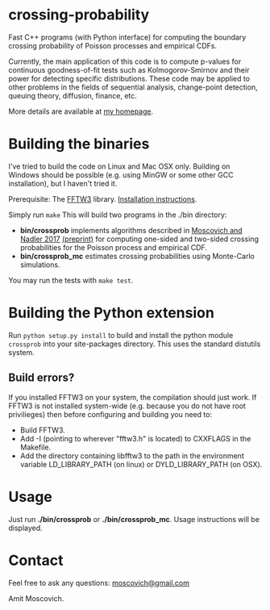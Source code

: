 crossing-probability
====================

Fast C++ programs (with Python interface) for computing the boundary crossing probability of Poisson processes and empirical CDFs.

Currently, the main application of this code is to compute p-values for continuous goodness-of-fit tests such as Kolmogorov-Smirnov and their power for detecting specific distributions. These code may be applied to other problems in the fields of sequential analysis, change-point detection, queuing theory, diffusion, finance, etc.  

More details are available at [my homepage](https://mosco.github.io/#crossprob).

# Building the binaries

I've tried to build the code on Linux and Mac OSX only. Building on Windows should be possible (e.g. using MinGW or some other GCC installation), but I haven't tried it.

Prerequisite: The [FFTW3](http://www.fftw.org/) library. [Installation instructions](http://www.fftw.org/download.html).

Simply run
`make`
This will build two programs in the ./bin directory:

* **bin/crossprob** implements algorithms described in [Moscovich and Nadler 2017](https://www.sciencedirect.com/science/article/pii/S0167715216302802) [(preprint)](https://arxiv.org/abs/1503.04363) for computing one-sided and two-sided crossing probabilities for the Poisson process and empirical CDF.
* **bin/crossprob_mc** estimates crossing probabilities using Monte-Carlo simulations.
 
You may run the tests with ```make test```.

# Building the Python extension

Run ```python setup.py install``` to build and install the python module ```crossprob``` into your site-packages directory. This uses the standard distutils system.

## Build errors?

If you installed FFTW3 on your system, the compilation should just work. If FFTW3 is not installed system-wide (e.g. because you do not have root privilieges) then before configuring and building you need to:
* Build FFTW3.
* Add -I<FFTW include dir location> (pointing to wherever "fftw3.h" is located) to CXXFLAGS in the Makefile.
* Add the directory containing libfftw3 to the path in the environment variable LD_LIBRARY_PATH (on linux) or DYLD_LIBRARY_PATH (on OSX).


# Usage

Just run **./bin/crossprob** or **./bin/crossprob_mc**. Usage instructions will be displayed.


# Contact

Feel free to ask any questions: moscovich@gmail.com

Amit Moscovich.
